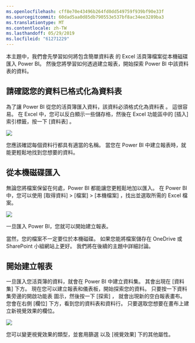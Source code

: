 ```yaml
---
ms.openlocfilehash: cff8e70e43496b264fd0dd549759f939bf90e33f
ms.sourcegitcommit: 60dad5aa0d85db790553e537bf8ac34ee3289ba3
ms.translationtype: MT
ms.contentlocale: zh-TW
ms.lasthandoff: 05/29/2019
ms.locfileid: "61271229"
---
```

本主題中，我們會先學習如何將包含簡單資料表  的 Excel 活頁簿檔案從本機磁碟匯入 Power BI。 然後您將學習如何透過建立報表，開始探索 Power BI 中該資料表的資料。

## <a name="make-sure-your-data-is-formatted-as-a-table"></a>請確認您的資料已格式化為資料表
為了讓 Power BI 從您的活頁簿匯入資料，該資料必須格式化為資料表  。 這很容易。 在 Excel 中，您可以反白顯示一些儲存格，然後在 Excel 功能區中的 [插入]  索引標籤，按一下 [資料表]  。

![](media/5-2-upload-excel/5-2_1.png)

您應該確認每個資料行都具有適當的名稱。 當您在 Power BI 中建立報表時，就能更輕鬆地找到您想要的資料。

## <a name="import-from-a-local-drive"></a>從本機磁碟匯入
無論您將檔案保留在何處，Power BI 都能讓您更輕鬆地加以匯入。 在 Power BI 中，您可以使用 [取得資料]   > [檔案]   > [本機檔案]  ，找出並選取所需的 Excel 檔案。

![](media/5-2-upload-excel/5-2_2.png)

一旦匯入 Power BI，您就可以開始建立報表。

當然，您的檔案不一定要位於本機磁碟。 如果您能將檔案儲存在 OneDrive 或 SharePoint 小組網站上更好。 我們將在後續的主題中詳細討論。

## <a name="start-creating-reports"></a>開始建立報表
一旦匯入您活頁簿的資料，就會在 Power BI 中建立資料集。 其會出現在 [資料集]  下方。 現在您可以建立報表和儀表板，開始探索您的資料。 只要按一下資料集旁邊的開啟功能表  圖示，然後按一下 [探索]  ， 就會出現新的空白報表畫布。 您會在右側 [欄位]  下方，看到您的資料表和資料行。 只要選取您想要在畫布上建立新視覺效果的欄位。

![](media/5-2-upload-excel/5-2_3.png)

您可以變更視覺效果的類型，並套用篩選  以及 [視覺效果]  下的其他屬性。

